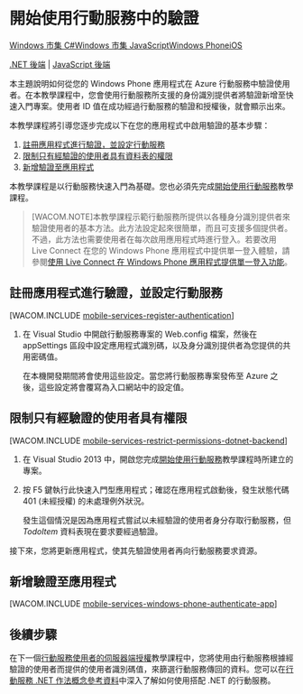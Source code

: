 <properties pageTitle="Get started with authentication (Windows Phone) | Mobile Dev Center" metaKeywords="authentication, FAcebook, GOogle, Twitter, Microsoft Account, login" description="Learn how to use Mobile Services to authenticate users of your Windows Phone app through a variety of identity providers, including Google, Facebook, Twitter, and Microsoft." metaCanonical="" services="mobile" documentationCenter="Mobile" title="Get started with authentication in Mobile Services" authors="Glenn Gailey" solutions="" manager="" editor="" />

開始使用行動服務中的驗證
========================

[Windows 市集 C\#](/en-us/documentation/articles/mobile-services-dotnet-backend-windows-store-dotnet-get-started-users "Windows 市集 C#")[Windows 市集 JavaScript](/en-us/documentation/articles/mobile-services-dotnet-backend-windows-store-javascript-get-started-users "Windows 市集 JavaScript")[Windows Phone](/en-us/documentation/articles/mobile-services-dotnet-backend-windows-phone-get-started-users "Windows Phone")[iOS](/en-us/documentation/articles/mobile-services-dotnet-backend-ios-get-started-users "iOS")

[.NET 後端](/en-us/documentation/articles/mobile-services-dotnet-backend-windows-phone-get-started-users/ ".NET 後端") | [JavaScript 後端](/en-us/documentation/articles/mobile-services-windows-phone-get-started-users/ "JavaScript 後端")

本主題說明如何從您的 Windows Phone 應用程式在 Azure 行動服務中驗證使用者。在本教學課程中，您會使用行動服務所支援的身份識別提供者將驗證新增至快速入門專案。使用者 ID 值在成功經過行動服務的驗證和授權後，就會顯示出來。

本教學課程將引導您逐步完成以下在您的應用程式中啟用驗證的基本步驟：

1.  [註冊應用程式進行驗證，並設定行動服務](#register)
2.  [限制只有經驗證的使用者具有資料表的權限](#permissions)
3.  [新增驗證至應用程式](#add-authentication)

本教學課程是以行動服務快速入門為基礎。您也必須先完成[開始使用行動服務](/en-us/documentation/articles/mobile-services-dotnet-backend-windows-phone-get-started/)教學課程。

> [WACOM.NOTE]本教學課程示範行動服務所提供以各種身分識別提供者來驗證使用者的基本方法。此方法設定起來很簡單，而且可支援多個提供者。不過，此方法也需要使用者在每次啟用應用程式時進行登入。若要改用 Live Connect 在您的 Windows Phone 應用程式中提供單一登入體驗，請參閱[使用 Live Connect 在 Windows Phone 應用程式提供單一登入功能](/en-us/documentation/articles/mobile-services-windows-phone-single-sign-on)。

註冊應用程式進行驗證，並設定行動服務
------------------------------------

[WACOM.INCLUDE [mobile-services-register-authentication](../includes/mobile-services-register-authentication.md)]

1.  在 Visual Studio 中開啟行動服務專案的 Web.config 檔案，然後在 appSettings 區段中設定應用程式識別碼，以及身分識別提供者為您提供的共用密碼值。

    在本機開發期間將會使用這些設定。當您將行動服務專案發佈至 Azure 之後，這些設定將會覆寫為入口網站中的設定值。

限制只有經驗證的使用者具有權限
------------------------------

[WACOM.INCLUDE [mobile-services-restrict-permissions-dotnet-backend](../includes/mobile-services-restrict-permissions-dotnet-backend.md)]

1.  在 Visual Studio 2013 中，開啟您完成[開始使用行動服務](/en-us/documentation/articles/mobile-services-dotnet-backend-windows-phone-get-started/)教學課程時所建立的專案。

2.  按 F5 鍵執行此快速入門型應用程式；確認在應用程式啟動後，發生狀態代碼 401 (未經授權) 的未處理例外狀況。

    發生這個情況是因為應用程式嘗試以未經驗證的使用者身分存取行動服務，但 *TodoItem* 資料表現在要求要經過驗證。

接下來，您將更新應用程式，使其先驗證使用者再向行動服務要求資源。

新增驗證至應用程式
------------------

[WACOM.INCLUDE [mobile-services-windows-phone-authenticate-app](../includes/mobile-services-windows-phone-authenticate-app.md)]

後續步驟
--------

在下一個[行動服務使用者的伺服器端授權](/en-us/documentation/articles/mobile-services-dotnet-backend-windows-phone-authorize-users-in-scripts)教學課程中，您將使用由行動服務根據經驗證的使用者而提供的使用者識別碼值，來篩選行動服務傳回的資料。您可以在[行動服務 .NET 作法概念參考資料](/en-us/develop/mobile/how-to-guides/work-with-net-client-library)中深入了解如何使用搭配 .NET 的行動服務。

